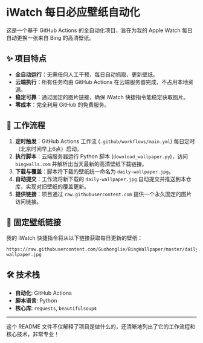 # iWatch 每日必应壁纸自动化

这是一个基于 GitHub Actions 的全自动化项目，旨在为我的 Apple Watch 每日自动更换一张来自 Bing 的高清壁纸。

## ✨ 项目特点

- **全自动运行**：无需任何人工干预，每日自动抓取、更新壁纸。
- **云端执行**：所有任务均由 GitHub Actions 在云端服务器完成，不占用本地资源。
- **稳定可靠**：通过固定的图片链接，确保 iWatch 快捷指令能稳定获取图片。
- **零成本**：完全利用 GitHub 的免费服务。

## 🚀 工作流程

1.  **定时触发**：GitHub Actions 工作流 (`.github/workflows/main.yml`) 每日定时（北京时间早上6点）启动。
2.  **执行脚本**：云端服务器运行 Python 脚本 (`download_wallpaper.py`)，访问 `bingwalls.com` 并解析出当天最新的高清壁纸下载链接。
3.  **下载与覆盖**：脚本将下载的壁纸统一命名为 `daily-wallpaper.jpg`。
4.  **自动提交**：工作流将新下载的 `daily-wallpaper.jpg` 自动提交并推送到本仓库，实现对旧壁纸的覆盖更新。
5.  **提供链接**：项目通过 `raw.githubusercontent.com` 提供一个永久固定的图片访问链接。

## 🔗 固定壁纸链接

我的 iWatch 快捷指令将从以下链接获取每日更新的壁纸：

```
https://raw.githubusercontent.com/Guohonglie/BingWallpaper/master/daily-wallpaper.jpg
```

## 🛠️ 技术栈

- **自动化**: GitHub Actions
- **脚本语言**: Python
- **核心库**: `requests`, `beautifulsoup4`

---

这个 README 文件不仅解释了项目是做什么的，还清晰地列出了它的工作流程和核心技术，非常专业！
